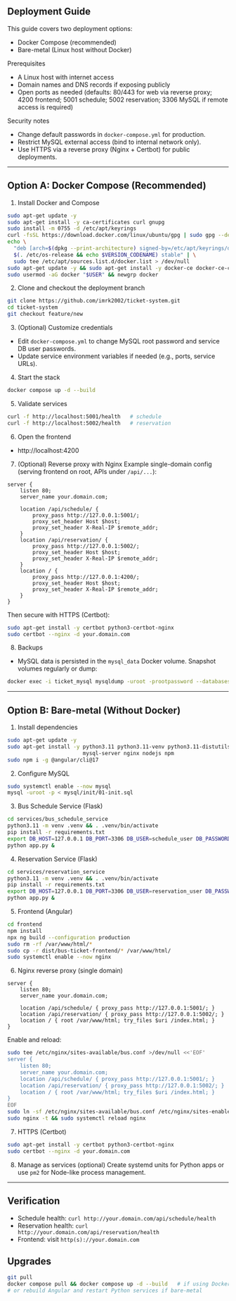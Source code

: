 ## Deployment Guide

This guide covers two deployment options:
- Docker Compose (recommended)
- Bare-metal (Linux host without Docker)

Prerequisites
- A Linux host with internet access
- Domain names and DNS records if exposing publicly
- Open ports as needed (defaults: 80/443 for web via reverse proxy; 4200 frontend; 5001 schedule; 5002 reservation; 3306 MySQL if remote access is required)

Security notes
- Change default passwords in `docker-compose.yml` for production.
- Restrict MySQL external access (bind to internal network only).
- Use HTTPS via a reverse proxy (Nginx + Certbot) for public deployments.

---

## Option A: Docker Compose (Recommended)

1) Install Docker and Compose
```bash
sudo apt-get update -y
sudo apt-get install -y ca-certificates curl gnupg
sudo install -m 0755 -d /etc/apt/keyrings
curl -fsSL https://download.docker.com/linux/ubuntu/gpg | sudo gpg --dearmor -o /etc/apt/keyrings/docker.gpg
echo \
  "deb [arch=$(dpkg --print-architecture) signed-by=/etc/apt/keyrings/docker.gpg] https://download.docker.com/linux/ubuntu \
  $(. /etc/os-release && echo $VERSION_CODENAME) stable" | \
  sudo tee /etc/apt/sources.list.d/docker.list > /dev/null
sudo apt-get update -y && sudo apt-get install -y docker-ce docker-ce-cli containerd.io docker-buildx-plugin docker-compose-plugin
sudo usermod -aG docker "$USER" && newgrp docker
```

2) Clone and checkout the deployment branch
```bash
git clone https://github.com/imrk2002/ticket-system.git
cd ticket-system
git checkout feature/new
```

3) (Optional) Customize credentials
- Edit `docker-compose.yml` to change MySQL root password and service DB user passwords.
- Update service environment variables if needed (e.g., ports, service URLs).

4) Start the stack
```bash
docker compose up -d --build
```

5) Validate services
```bash
curl -f http://localhost:5001/health   # schedule
curl -f http://localhost:5002/health   # reservation
```

6) Open the frontend
- http://localhost:4200

7) (Optional) Reverse proxy with Nginx
Example single-domain config (serving frontend on root, APIs under `/api/...`):
```nginx
server {
    listen 80;
    server_name your.domain.com;

    location /api/schedule/ {
        proxy_pass http://127.0.0.1:5001/;
        proxy_set_header Host $host;
        proxy_set_header X-Real-IP $remote_addr;
    }
    location /api/reservation/ {
        proxy_pass http://127.0.0.1:5002/;
        proxy_set_header Host $host;
        proxy_set_header X-Real-IP $remote_addr;
    }
    location / {
        proxy_pass http://127.0.0.1:4200/;
        proxy_set_header Host $host;
        proxy_set_header X-Real-IP $remote_addr;
    }
}
```
Then secure with HTTPS (Certbot):
```bash
sudo apt-get install -y certbot python3-certbot-nginx
sudo certbot --nginx -d your.domain.com
```

8) Backups
- MySQL data is persisted in the `mysql_data` Docker volume. Snapshot volumes regularly or dump:
```bash
docker exec -i ticket_mysql mysqldump -uroot -prootpassword --databases schedule_db reservation_db > backup.sql
```

---

## Option B: Bare-metal (Without Docker)

1) Install dependencies
```bash
sudo apt-get update -y
sudo apt-get install -y python3.11 python3.11-venv python3.11-distutils build-essential \
                        mysql-server nginx nodejs npm
sudo npm i -g @angular/cli@17
```

2) Configure MySQL
```bash
sudo systemctl enable --now mysql
mysql -uroot -p < mysql/init/01-init.sql
```

3) Bus Schedule Service (Flask)
```bash
cd services/bus_schedule_service
python3.11 -m venv .venv && . .venv/bin/activate
pip install -r requirements.txt
export DB_HOST=127.0.0.1 DB_PORT=3306 DB_USER=schedule_user DB_PASSWORD=schedule_password DB_NAME=schedule_db PORT=5001
python app.py &
```

4) Reservation Service (Flask)
```bash
cd services/reservation_service
python3.11 -m venv .venv && . .venv/bin/activate
pip install -r requirements.txt
export DB_HOST=127.0.0.1 DB_PORT=3306 DB_USER=reservation_user DB_PASSWORD=reservation_password DB_NAME=reservation_db PORT=5002 SCHEDULE_SERVICE_URL=http://127.0.0.1:5001
python app.py &
```

5) Frontend (Angular)
```bash
cd frontend
npm install
npx ng build --configuration production
sudo rm -rf /var/www/html/*
sudo cp -r dist/bus-ticket-frontend/* /var/www/html/
sudo systemctl enable --now nginx
```

6) Nginx reverse proxy (single domain)
```nginx
server {
    listen 80;
    server_name your.domain.com;

    location /api/schedule/ { proxy_pass http://127.0.0.1:5001/; }
    location /api/reservation/ { proxy_pass http://127.0.0.1:5002/; }
    location / { root /var/www/html; try_files $uri /index.html; }
}
```
Enable and reload:
```bash
sudo tee /etc/nginx/sites-available/bus.conf >/dev/null <<'EOF'
server {
    listen 80;
    server_name your.domain.com;
    location /api/schedule/ { proxy_pass http://127.0.0.1:5001/; }
    location /api/reservation/ { proxy_pass http://127.0.0.1:5002/; }
    location / { root /var/www/html; try_files $uri /index.html; }
}
EOF
sudo ln -sf /etc/nginx/sites-available/bus.conf /etc/nginx/sites-enabled/bus.conf
sudo nginx -t && sudo systemctl reload nginx
```

7) HTTPS (Certbot)
```bash
sudo apt-get install -y certbot python3-certbot-nginx
sudo certbot --nginx -d your.domain.com
```

8) Manage as services (optional)
Create systemd units for Python apps or use `pm2` for Node-like process management.

---

## Verification
- Schedule health: `curl http://your.domain.com/api/schedule/health`
- Reservation health: `curl http://your.domain.com/api/reservation/health`
- Frontend: visit `http(s)://your.domain.com`

## Upgrades
```bash
git pull
docker compose pull && docker compose up -d --build   # if using Docker
# or rebuild Angular and restart Python services if bare-metal
```

